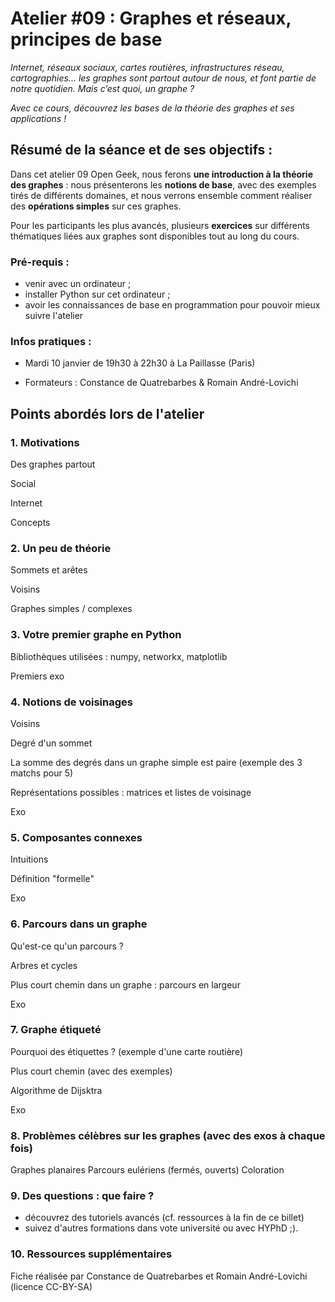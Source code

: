 # Atelier #09 :  Graphes et réseaux, principes de base

*Internet, réseaux sociaux, cartes routières, infrastructures réseau, cartographies... les graphes sont partout autour de nous, et font partie de notre quotidien. Mais c’est quoi, un graphe ?* 

*Avec ce cours, découvrez les bases de la théorie des graphes et ses applications !*


## Résumé de la séance et de ses objectifs :

Dans cet atelier 09 Open Geek, nous ferons **une introduction à la théorie des graphes** : nous présenterons les **notions de base**, avec des exemples tirés de différents domaines, et nous verrons ensemble comment réaliser des **opérations simples** sur ces graphes.

Pour les participants les plus avancés, plusieurs **exercices** sur différents thématiques liées aux graphes sont disponibles tout au long du cours.

### Pré-requis :

- venir avec un ordinateur ;
- installer Python sur cet ordinateur ;
- avoir les connaissances de base en programmation pour pouvoir mieux suivre l'atelier

### Infos pratiques :

- Mardi 10 janvier de 19h30 à 22h30 à La Paillasse (Paris)

- Formateurs : Constance de Quatrebarbes & Romain André-Lovichi

## Points abordés lors de l'atelier


### 1. Motivations

Des graphes partout

Social

Internet

Concepts
 


### 2. Un peu de théorie

Sommets et arêtes

Voisins

Graphes simples / complexes
 


### 3. Votre premier graphe en Python

Bibliothèques utilisées : numpy, networkx, matplotlib

Premiers exo
 

### 4. Notions de voisinages

Voisins

Degré d'un sommet

La somme des degrés dans un graphe simple est paire (exemple des 3 matchs pour 5)

Représentations possibles : matrices et listes de voisinage

Exo
 

### 5. Composantes connexes

Intuitions

Définition "formelle"

Exo
 

### 6. Parcours dans un graphe

Qu'est-ce qu'un parcours ?

Arbres et cycles

Plus court chemin dans un graphe : parcours en largeur

Exo
 
 
### 7. Graphe étiqueté

Pourquoi des étiquettes ? (exemple d'une carte routière)

Plus court chemin (avec des exemples)

Algorithme de Dijsktra

Exo


### 8. Problèmes célèbres sur les graphes (avec des exos à chaque fois)
Graphes planaires
Parcours eulériens (fermés, ouverts)
Coloration


### 9. Des questions : que faire ?

- découvrez des tutoriels avancés (cf. ressources à la fin de ce billet)
- suivez d'autres formations dans vote université ou avec HYPhD ;).

### 10. Ressources supplémentaires

Fiche réalisée par Constance de Quatrebarbes et Romain André-Lovichi (licence CC-BY-SA)
